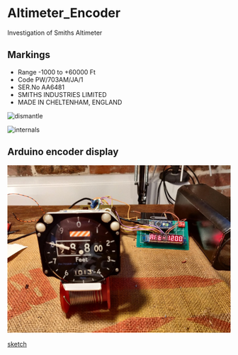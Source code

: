 # Altimeter_Encoder

Investigation of Smiths Altimeter

## Markings

* Range -1000 to +60000 Ft
* Code PW/703AM/JA/1
* SER.No AA6481
* SMITHS INDUSTRIES LIMITED
* MADE IN CHELTENHAM, ENGLAND

![dismantle](./images/altimeter_dismantle)

![internals](./images/altimeter_internals)

## Arduino encoder display

![altimeter board](./images/altimeter_board.jpg)

[sketch](./Altimeter_decoder/Altimeter_decoder.ino)
